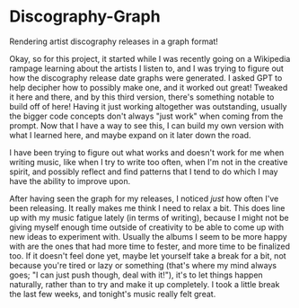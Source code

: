 # Discography-Graph

Rendering artist discography releases in a graph format!

Okay, so for this project, it started while I was recently going on a Wikipedia rampage learning about the artists I listen to, and I was trying to figure out how the discography release date graphs were generated. I asked GPT to help decipher how to possibly make one, and it worked out great! Tweaked it here and there, and by this third version, there's something notable to build off of here! Having it just working altogether was outstanding, usually the bigger code concepts don't always "just work" when coming from the prompt. Now that I have a way to see this, I can build my own version with what I learned here, and maybe expand on it later down the road.

I have been trying to figure out what works and doesn't work for me when writing music, like when I try to write too often, when I'm not in the creative spirit, and possibly reflect and find patterns that I tend to do which I may have the ability to improve upon.

After having seen the graph for my releases, I noticed *just* how often I've been releasing. It really makes me think I need to relax a bit. This does line up with my music fatigue lately (in terms of writing), because I might not be giving myself enough time outside of creativity to be able to come up with new ideas to experiment with. Usually the albums I seem to be more happy with are the ones that had more time to fester, and more time to be finalized too. If it doesn't feel done yet, maybe let yourself take a break for a bit, not because you're tired or lazy or something (that's where my mind always goes; "I can just push though, deal with it!"), it's to let things happen naturally, rather than to try and make it up completely. I took a little break the last few weeks, and tonight's music really felt great.